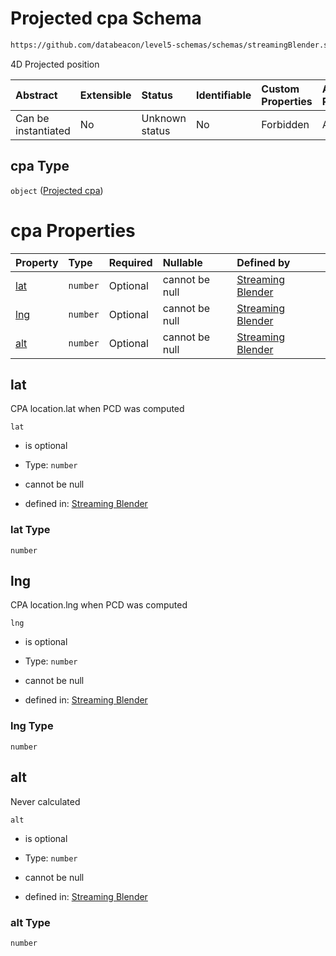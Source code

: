# Projected cpa Schema

```txt
https://github.com/databeacon/level5-schemas/schemas/streamingBlender.schema.json#/properties/pcds/properties/intruder/properties/cpa
```

4D Projected position

| Abstract            | Extensible | Status         | Identifiable | Custom Properties | Additional Properties | Access Restrictions | Defined In                                                                                      |
| :------------------ | :--------- | :------------- | :----------- | :---------------- | :-------------------- | :------------------ | :---------------------------------------------------------------------------------------------- |
| Can be instantiated | No         | Unknown status | No           | Forbidden         | Allowed               | none                | [streamingBlender.schema.json\*](../../out/streamingBlender.schema.json "open original schema") |

## cpa Type

`object` ([Projected cpa](streamingblender-properties-potential-conflict-detection--properties-intruder-properties-projected-cpa.md))

# cpa Properties

| Property    | Type     | Required | Nullable       | Defined by                                                                                                                                                                                                                                                                                           |
| :---------- | :------- | :------- | :------------- | :--------------------------------------------------------------------------------------------------------------------------------------------------------------------------------------------------------------------------------------------------------------------------------------------------- |
| [lat](#lat) | `number` | Optional | cannot be null | [Streaming Blender](streamingblender-properties-potential-conflict-detection--properties-intruder-properties-projected-cpa-properties-lat.md "https://github.com/databeacon/level5-schemas/schemas/streamingBlender.schema.json#/properties/pcds/properties/intruder/properties/cpa/properties/lat") |
| [lng](#lng) | `number` | Optional | cannot be null | [Streaming Blender](streamingblender-properties-potential-conflict-detection--properties-intruder-properties-projected-cpa-properties-lng.md "https://github.com/databeacon/level5-schemas/schemas/streamingBlender.schema.json#/properties/pcds/properties/intruder/properties/cpa/properties/lng") |
| [alt](#alt) | `number` | Optional | cannot be null | [Streaming Blender](streamingblender-properties-potential-conflict-detection--properties-intruder-properties-projected-cpa-properties-alt.md "https://github.com/databeacon/level5-schemas/schemas/streamingBlender.schema.json#/properties/pcds/properties/intruder/properties/cpa/properties/alt") |

## lat

CPA location.lat when PCD was computed

`lat`

*   is optional

*   Type: `number`

*   cannot be null

*   defined in: [Streaming Blender](streamingblender-properties-potential-conflict-detection--properties-intruder-properties-projected-cpa-properties-lat.md "https://github.com/databeacon/level5-schemas/schemas/streamingBlender.schema.json#/properties/pcds/properties/intruder/properties/cpa/properties/lat")

### lat Type

`number`

## lng

CPA location.lng when PCD was computed

`lng`

*   is optional

*   Type: `number`

*   cannot be null

*   defined in: [Streaming Blender](streamingblender-properties-potential-conflict-detection--properties-intruder-properties-projected-cpa-properties-lng.md "https://github.com/databeacon/level5-schemas/schemas/streamingBlender.schema.json#/properties/pcds/properties/intruder/properties/cpa/properties/lng")

### lng Type

`number`

## alt

Never calculated

`alt`

*   is optional

*   Type: `number`

*   cannot be null

*   defined in: [Streaming Blender](streamingblender-properties-potential-conflict-detection--properties-intruder-properties-projected-cpa-properties-alt.md "https://github.com/databeacon/level5-schemas/schemas/streamingBlender.schema.json#/properties/pcds/properties/intruder/properties/cpa/properties/alt")

### alt Type

`number`
